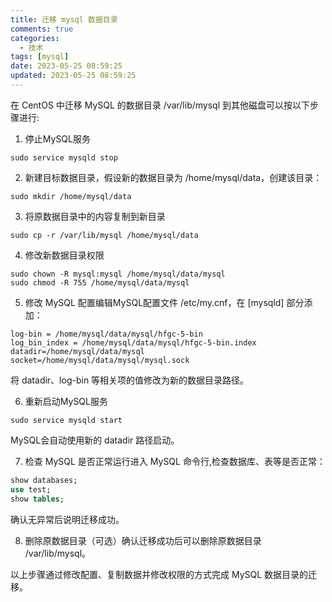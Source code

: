 ```yaml
---
title: 迁移 mysql 数据目录
comments: true
categories:
  - 技术
tags: [mysql]
date: 2023-05-25 08:59:25
updated: 2023-05-25 08:59:25
---
```


在 CentOS 中迁移 MySQL 的数据目录 /var/lib/mysql 到其他磁盘可以按以下步骤进行:

1. 停止MySQL服务

```shell
sudo service mysqld stop
```

2. 新建目标数据目录，假设新的数据目录为 /home/mysql/data，创建该目录：

```shell
sudo mkdir /home/mysql/data
```

3. 将原数据目录中的内容复制到新目录

```shell
sudo cp -r /var/lib/mysql /home/mysql/data
```

4. 修改新数据目录权限

```shell
sudo chown -R mysql:mysql /home/mysql/data/mysql
sudo chmod -R 755 /home/mysql/data/mysql
```

5. 修改 MySQL 配置编辑MySQL配置文件 /etc/my.cnf，在 [mysqld] 部分添加：

```shell
log-bin = /home/mysql/data/mysql/hfgc-5-bin
log_bin_index = /home/mysql/data/mysql/hfgc-5-bin.index
datadir=/home/mysql/data/mysql
socket=/home/mysql/data/mysql/mysql.sock
```

将 datadir、log-bin 等相关项的值修改为新的数据目录路径。

6. 重新启动MySQL服务

```shell
sudo service mysqld start
```

 MySQL会自动使用新的 datadir 路径启动。

7. 检查 MySQL 是否正常运行进入 MySQL 命令行,检查数据库、表等是否正常：

```sql
show databases;
use test; 
show tables;
```

确认无异常后说明迁移成功。

8. 删除原数据目录（可选）确认迁移成功后可以删除原数据目录 /var/lib/mysql。

以上步骤通过修改配置、复制数据并修改权限的方式完成 MySQL 数据目录的迁移。

